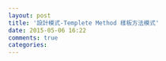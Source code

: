 ```yaml
---
layout: post
title: '設計模式-Templete Method 樣板方法模式'
date: 2015-05-06 16:22
comments: true
categories: 
---
```

